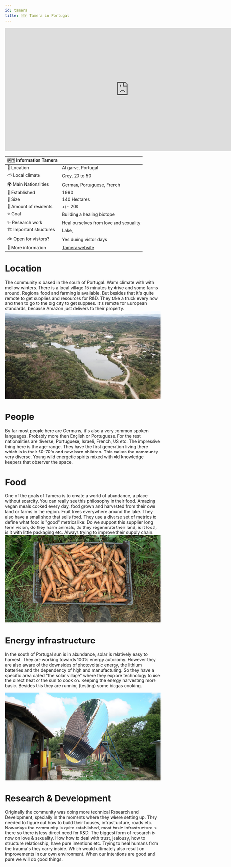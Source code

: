 ```yaml
---
id: tamera
title: 🇵🇹 Tamera in Portugal
---
```


<div class="videocontainer">
  <iframe width="800" height="400" src="https://www.youtube.com/embed/3JCEmiriV0k" frameborder="0" allow="accelerometer; autoplay; encrypted-media; gyroscope; picture-in-picture" allowfullscreen></iframe>
</div>

🇵🇹 Information Tamera|     |
---                       | ---|
📍 Location                  | Al garve, Portugal   |
⛅️ Local climate             | Grey. 20 to 50   |
🌍 Main Nationalities        | German, Portuguese, French  |
🚩 Established               | 1990 |
🌳 Size                      | 140 Hectares |
🙂 Amount of residents       | +/- 200   |
⭐️ Goal                      | Building a healing biotope   |
✨ Research work             | Heal ourselves from love and sexuality  |
🏗 Important structures      | Lake,    |
🚲 Open for visitors?        | Yes during vistor days   |
📰 More information          | [Tamera website](https://www.tamera.org/)  |


# Location
The community is based in the south of Portugal. Warm climate with with mellow winters. There is a local village 15 minutes by drive and some farms around. Regional food and farming is available. But besides that it's quite remote to get supplies and resources for R&D. They take a truck every now and then to go to the big city to get supplies. It's remote for European standards, because Amazon just delivers to their property.
<img src="../assets/research/tamera-location.jpg"/>

# People
By far most people here are Germans, it's also a very common spoken languages. Probably more then English or Portuguese. For the rest nationalities are diverse, Portuguese, Israeli, French, US etc. The impressive thing here is the age-range. They have the first generation living there which is in their 60-70's and new born children. This makes the community very diverse. Young wild energetic spirits mixed with old knowledge keepers that observer the space.

# Food
One of the goals of Tamera is to create a world of abundance, a place without scarcity. You can really see this philosophy in their food. Amazing vegan meals cooked every day, food grown and harvested from their own land or farms in the region. Fruit trees everywhere around the lake. They also have a small shop that sells food. They use a diverse set of metrics to define what food is "good" metrics like: Do we support this supplier long term vision, do they harm animals, do they regenerate their land, is it local, is it with little packaging etc. Always trying to improve their supply chain.
<img src="../assets/research/tamera-harvest.jpg"/>

# Energy infrastructure
In the south of Portugal sun is in abundance, solar is relatively easy to harvest. They are working towards 100% energy autonomy.  However they are also aware of the downsides of photovoltaic energy, the lithium batteries and the dependency of high and manufacturing. So they have a specific area called "the solar village" where they explore technology to use the direct heat of the sun to cook on. Keeping the energy harvesting more basic. Besides this they are running (testing) some biogas cooking.

<img src="../assets/research/tamera-solar.jpg"/>

# Research & Development
Originally the community was doing more technical Research and Development, specially in the moments where they where setting up. They needed to figure out how to build their houses, infrastructure, roads etc. Nowadays the community is quite established, most basic infrastructure is there so there is less direct need for R&D. The biggest form of research is now on love & sexuality. How how to deal with trust, jealousy, how to structure relationship, have pure intentions etc. Trying to heal humans from the trauma's they carry inside. Which would ultimately also result on improvements in our own environment. When our intentions are good and pure we will do good things.
